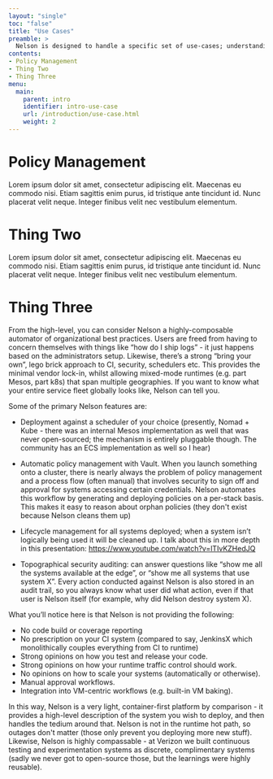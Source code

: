 ```yaml
---
layout: "single"
toc: "false"
title: "Use Cases"
preamble: >
  Nelson is designed to handle a specific set of use-cases; understanding these use-cases will allow you to understand if Nelson is a good fit for the challenges you face in your organization.
contents:
- Policy Management
- Thing Two
- Thing Three
menu:
  main:
    parent: intro
    identifier: intro-use-case
    url: /introduction/use-case.html
    weight: 2
---
```


# Policy Management

Lorem ipsum dolor sit amet, consectetur adipiscing elit. Maecenas eu commodo nisi. Etiam sagittis enim purus, id tristique ante tincidunt id. Nunc placerat velit neque. Integer finibus velit nec vestibulum elementum.

# Thing Two

Lorem ipsum dolor sit amet, consectetur adipiscing elit. Maecenas eu commodo nisi. Etiam sagittis enim purus, id tristique ante tincidunt id. Nunc placerat velit neque. Integer finibus velit nec vestibulum elementum.

# Thing Three

From the high-level, you can consider Nelson a highly-composable automator of organizational best practices. Users are freed from having to concern themselves with things like “how do I ship logs” - it just happens based on the administrators setup. Likewise, there’s a strong “bring your own”, lego brick approach to CI, security, schedulers etc. This provides the minimal vendor lock-in, whilst allowing mixed-mode runtimes (e.g. part Mesos, part k8s) that span multiple geographies. If you want to know what your entire service fleet globally looks like, Nelson can tell you.

Some of the primary Nelson features are:

- Deployment against a scheduler of your choice (presently, Nomad + Kube - there was an internal Mesos implementation as well that was never open-sourced; the mechanism is entirely pluggable though. The community has an ECS implementation as well so I hear)

- Automatic policy management with Vault. When you launch something onto a cluster, there is nearly always the problem of policy management and a process flow (often manual) that involves security to sign off and approval for systems accessing certain credentials. Nelson automates this workflow by generating and deploying policies on a per-stack basis. This makes it easy to reason about orphan policies (they don't exist because Nelson cleans them up)

- Lifecycle management for all systems deployed; when a system isn’t logically being used it will be cleaned up. I talk about this in more depth in this presentation: https://www.youtube.com/watch?v=lTIvKZHedJQ

- Topographical security auditing: can answer questions like “show me all the systems available at the edge”, or “show me all systems that use system X”. Every action conducted against Nelson is also stored in an audit trail, so you always know what user did what action, even if that user is Nelson itself (for example, why did Nelson destroy system X).

What you’ll notice here is that Nelson is not providing the following:

- No code build or coverage reporting
- No prescription on your CI system (compared to say, JenkinsX which monolithically couples everything from CI to runtime)
- Strong opinions on how you test and release your code.
- Strong opinions on how your runtime traffic control should work.
- No opinions on how to scale your systems (automatically or otherwise).
- Manual approval workflows.
- Integration into VM-centric workflows (e.g. built-in VM baking).

In this way, Nelson is a very light, container-first platform by comparison - it provides a high-level description of the system you wish to deploy, and then handles the tedium around that. Nelson is not in the runtime hot path, so outages don't matter (those only prevent you deploying more new stuff). Likewise, Nelson is highly compassable - at Verizon we built continuous testing and experimentation systems as discrete, complimentary systems (sadly we never got to open-source those, but the learnings were highly reusable).
